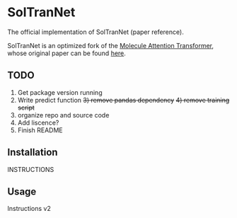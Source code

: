 # SolTranNet
The official implementation of SolTranNet (paper reference).

SolTranNet is an optimized fork of the [Molecule Attention Transformer](https://github.com/ardigen/MAT), whose original paper can be found [here](https://arxiv.org/abs/2002.08264).

## TODO
1) Get package version running
2) Write predict function
~~3) remove pandas dependency~~
~~4) remove training script~~
5) organize repo and source code
6) Add liscence?
7) Finish README

## Installation
INSTRUCTIONS

## Usage
Instructions v2
